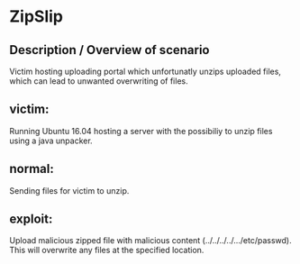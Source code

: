 # ZipSlip 

## Description / Overview of scenario
Victim hosting uploading portal which unfortunatly unzips uploaded files, which can lead to unwanted overwriting of files.

## victim:
Running Ubuntu 16.04 hosting a server with the possibiliy to unzip files using a java unpacker. 

## normal:
Sending files for victim to unzip.

## exploit:
Upload malicious zipped file with malicious content (../../../../.../etc/passwd). 
This will overwrite any files at the specified location.
